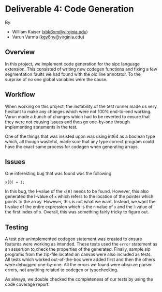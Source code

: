# Deliverable 4: Code Generation

By:

- William Kaiser (xbk6xm@virginia.edu)
- Varun Varma (kgy6hy@virginia.edu)

## Overview

In this project, we implement code generation for the sipc language extension. This consisted of writing new codegen functions and fixing a few segmentation faults we had found with the old line annotator. To the surprise of no one global variables were the cause.

## Workflow

When working on this project, the instability of the test runner made us very hesitant to make any changes which were not 100% end-to-end working. Varun made a bunch of changes which had to be reverted to ensure that they were not causing issues and then go one-by-one through implementing statements in the test.

One of the things that was insisted upon was using int64 as a boolean type which, all though wasteful, made sure that any type correct program could have the exact same process for codegen when generating arrays.

## Issues

One interesting bug that was found was the following:

```
x[0] = 1;
```

In this bug, the l-value of the `x[0]` needs to be found. However, this also generated the l-value of `x` which refers to the location of the pointer which points to the array. However, this is not what we want. Instead, we want the l-value of the entire expression which is the r-value of `x` and the l-value of the first index of x. Overall, this was something fairly tricky to figure out.

## Testing

A test per unimplemented codegen statement was created to ensure features were working as intended. These tests used the `error` statement as an assertion to check the properties of the generated. Finally, sample sip programs from the zip-file located on canvas were also included as tests. All tests which worked out-of-the-box were added first and then the others were debugged one-by-one. All the errors we found were obscure parser errors, not anything related to codegen or typechecking.

As always, we double checked the completeness of our tests by using the code coverage report.